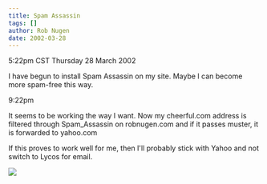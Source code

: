 ```yaml
---
title: Spam Assassin
tags: []
author: Rob Nugen
date: 2002-03-28
---
```


<title></title>
<p class=date>5:22pm CST Thursday 28 March 2002</p>

<p>I have begun to install Spam Assassin on my site.  Maybe I can
become more spam-free this way.</p>

<p class=date>9:22pm</p>

<p>It seems to be working the way I want.  Now my cheerful.com address
is filtered through Spam_Assassin on robnugen.com and if it passes
muster, it is forwarded to yahoo.com</p>

<p>If this proves to work well for me, then I'll probably stick with
Yahoo and not switch to Lycos for email.</p>

<p><img src='/images/rob/wL-ROB.gif'/></p>

